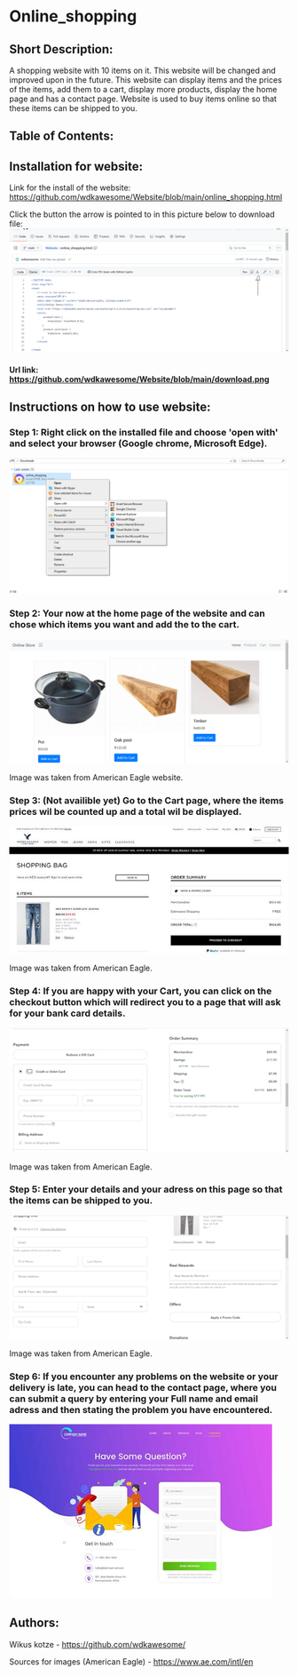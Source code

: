 # Online_shopping

## Short Description:

A shopping website with 10 items on it. This website will be changed and improved upon in the future. This website can display items and the prices of the items, add them to a cart, display more products, display the home page and has a contact page. Website is used to buy items online so that these items can be shipped to you.

## Table of Contents:


##  Installation for website:

Link for the install of the website:
https://github.com/wdkawesome/Website/blob/main/online_shopping.html

Click the button the arrow is pointed to in this picture below to download file:
![download](https://github.com/wdkawesome/Website/blob/main/download.png)

#### Url link: https://github.com/wdkawesome/Website/blob/main/download.png

## Instructions on how to use website:

### Step 1: Right click on the installed file and choose 'open with' and select your browser (Google chrome, Microsoft Edge).
![downloaded](https://github.com/wdkawesome/Website/blob/main/downloaded.png)


### Step 2: Your now at the home page of the website and can chose which items you want and add the to the cart.
![shop](https://github.com/wdkawesome/Website/blob/main/shop.png)

Image was taken from American Eagle website.


### Step 3: (Not availible yet) Go to the Cart page, where the items prices wil be counted up and a total wil be displayed.
![Cart](https://github.com/wdkawesome/Website/blob/main/Cart.jpg)

Image was taken from American Eagle.


### Step 4: If you are happy with your Cart, you can click on the checkout button which will redirect you to a page that will ask for your bank card details.
![payment](https://github.com/wdkawesome/Website/blob/main/payment.png)

Image was taken from American Eagle.


### Step 5: Enter your details and your adress on this page so that the items can be shipped to you. 
![shipping](https://github.com/wdkawesome/Website/blob/main/shipping.png)

Image was taken from American Eagle.


### Step 6: If you encounter any problems on the website or your delivery is late, you can head to the contact page, where you can submit a query by entering your Full name and email adress and then stating the problem you have encountered.
![contact](https://github.com/wdkawesome/Website/blob/main/contact.jfif)


## Authors:

Wikus kotze - https://github.com/wdkawesome/

Sources for images (American Eagle) - https://www.ae.com/intl/en
